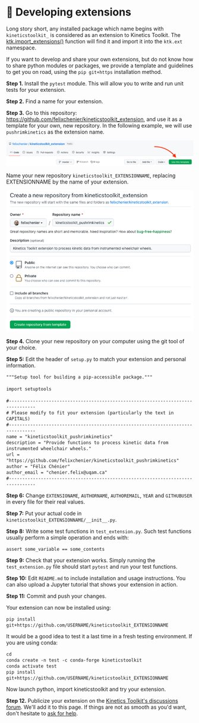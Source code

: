 # 📖 Developing extensions

Long story short, any installed package which name begins with `kineticstoolkit_` is considered as an extension to Kinetics Toolkit. The [ktk.import_extensions()](api/ktk.import_extensions.rst) function will find it and import it into the `ktk.ext` namespace.

If you want to develop and share your own extensions, but do not know how to share python modules or packages, we provide a template and guidelines to get you on road, using the `pip git+https` installation method.

**Step 1.** Install the `pytest` module. This will allow you to write and run unit tests for your extension.

**Step 2.** Find a name for your extension.

**Step 3.** Go to this repository: https://github.com/felixchenier/kineticstoolkit_extension, and use it as a template for your own, new repository. In the following example, we will use `pushrimkinetics` as the extension name.

![](_static/images/extension_github_template.png)

Name your new repository `kineticstoolkit_EXTENSIONNAME`, replacing EXTENSIONNAME by the name of your extension.

![](_static/images/extensions_github_new_repository.png)

**Step 4.** Clone your new repository on your computer using the git tool of your choice.

**Step 5:** Edit the header of `setup.py` to match your extension and personal information.

````
"""Setup tool for building a pip-accessible package."""

import setuptools

#--------------------------------------------------------------------------------
# Please modify to fit your extension (particularly the text in CAPITALS)
#--------------------------------------------------------------------------------
name = "kineticstoolkit_pushrimkinetics"
description = "Provide functions to process kinetic data from instrumented wheelchair wheels."
url = "https://github.com/felixchenier/kineticstoolkit_pushrimkinetics"
author = "Félix Chénier"
author_email = "chenier.felix@uqam.ca"
#--------------------------------------------------------------------------------
````

**Step 6:** Change `EXTENSIONAME`, `AUTHORNAME`, `AUTHOREMAIL`, `YEAR` and `GITHUBUSER` in every file for their real values.

**Step 7:** Put your actual code in `kineticstoolkit_EXTENSIONNAME/__init__.py`.

**Step 8:** Write some test functions in `test_extension.py`. Such test functions usually perform a simple operation and ends with:

```
assert some_variable == some_contents
```

**Step 9:** Check that your extension works. Simply running the `test_extension.py` file should start `pytest` and run your test functions.

**Step 10:** Edit `README.md` to include installation and usage instructions. You can also upload a Jupyter tutorial that shows your extension in action.

**Step 11:** Commit and push your changes.

Your extension can now be installed using:

```
pip install git+https://github.com/USERNAME/kineticstoolkit_EXTENSIONNAME
```

It would be a good idea to test it a last time in a fresh testing environment. If you are using conda:

````
cd
conda create -n test -c conda-forge kineticstoolkit
conda activate test
pip install git+https://github.com/USERNAME/kineticstoolkit_EXTENSIONNAME
````

Now launch python, import kineticstoolkit and try your extension.

**Step 12.** Publicize your extension on the [Kinetics Toolkit's discussions forum](https://github.com/felixchenier/kineticstoolkit/discussions). We'll add it to this page. If things are not as smooth as you'd want, don't hesitate to [ask for help](https://github.com/felixchenier/kineticstoolkit/discussions).

